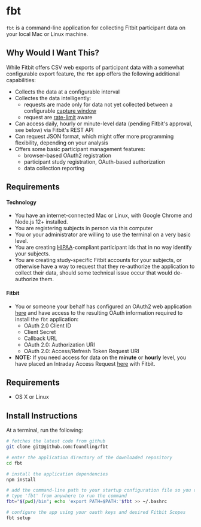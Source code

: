 # fbt

`fbt` is a command-line application for collecting Fitbit participant data on your local Mac or Linux machine.

## Why Would I Want This?

While Fitbit offers CSV web exports of participant data with a somewhat configurable export feature, the `fbt` app offers the following additional capabilities:

- Collects the data at a configurable interval
- Collectes the data intelligently:
  + requests are made only for data not yet collected between a configurable [capture window](#capture-window)
  + request are [rate-limit](https://dev.fitbit.com/build/reference/web-api/basics/#rate-limits) aware
- Can access daily, hourly or minute-level data (pending Fitbit's approval, see below) via Fitbit's REST API
- Can request JSON format, which might offer more programming flexibility, depending on your analysis
- Offers some basic participant management features:
  + browser-based OAuth2 registration
  + participant study registration, OAuth-based authorization
  + data collection reporting

## Requirements

#### Technology

- You have an internet-connected Mac or Linux, with Google Chrome and Node.js 12+ installed. 
- You are registering subjects in person via this computer
- You or your administrator are willing to use the terminal on a very basic level.
- You are creating [HIPAA](https://www.hhs.gov/hipaa/for-professionals/privacy/laws-regulations/index.html)-compliant participant ids that in no way identify your subjects.
- You are creating study-specific Fitbit accounts for your subjects, or otherwise have a way to request that they re-authorize the application to collect their data, should some technical issue occur that would de-authorize them.

#### Fitbit
- You or someone your behalf has configured an OAuth2 web application [here](https://dev.fitbit.com/apps/new) and have access to the resulting OAuth information required to install the `fbt` application:
  + OAuth 2.0 Client ID
  + Client Secret
  + Callback URL
  + OAuth 2.0: Authorization URI
  + OAuth 2.0: Access/Refresh Token Request URI
- **NOTE:** If you need access for data on the **minute** or **hourly** level, you have placed an Intraday Access Request [here](https://dev.fitbit.com/build/reference/web-api/intraday-requests/) with Fitbit.

## Requirements

- OS X or Linux

## Install Instructions

At a terminal, run the following:

```bash
# fetches the latest code from github
git clone git@github.com:foundling/fbt

# enter the application directory of the downloaded repository
cd fbt

# install the application dependencies
npm install

# add the command-line path to your startup configuration file so you can 
# type 'fbt' from anywhere to run the command 
fbt="$(pwd)/bin"; echo 'export PATH=$PATH:'$fbt >> ~/.bashrc

# configure the app using your oauth keys and desired Fitbit Scopes
fbt setup
```
